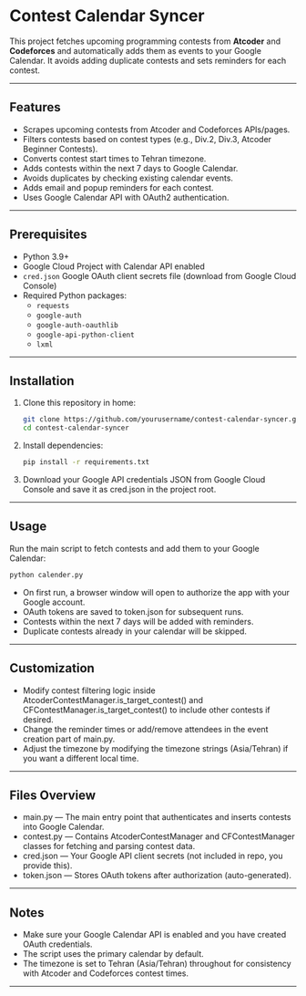 # Contest Calendar Syncer

This project fetches upcoming programming contests from **Atcoder** and **Codeforces** and automatically adds them as events to your Google Calendar. It avoids adding duplicate contests and sets reminders for each contest.

---

## Features

- Scrapes upcoming contests from Atcoder and Codeforces APIs/pages.
- Filters contests based on contest types (e.g., Div.2, Div.3, Atcoder Beginner Contests).
- Converts contest start times to Tehran timezone.
- Adds contests within the next 7 days to Google Calendar.
- Avoids duplicates by checking existing calendar events.
- Adds email and popup reminders for each contest.
- Uses Google Calendar API with OAuth2 authentication.

---

## Prerequisites

- Python 3.9+
- Google Cloud Project with Calendar API enabled
- `cred.json` Google OAuth client secrets file (download from Google Cloud Console)
- Required Python packages:
  - `requests`
  - `google-auth`
  - `google-auth-oauthlib`
  - `google-api-python-client`
  - `lxml`

---

## Installation

1. Clone this repository in home:
   ```bash
   git clone https://github.com/yourusername/contest-calendar-syncer.git
   cd contest-calendar-syncer
   ```
   
2. Install dependencies:
   ```bash
   pip install -r requirements.txt
   ```
   
3. Download your Google API credentials JSON from Google Cloud Console and save it as cred.json in the project root.

---

## Usage
Run the main script to fetch contests and add them to your Google Calendar:

   ```bash
   python calender.py
   ```


- On first run, a browser window will open to authorize the app with your Google account.
- OAuth tokens are saved to token.json for subsequent runs.
- Contests within the next 7 days will be added with reminders.
- Duplicate contests already in your calendar will be skipped.

---

## Customization

- Modify contest filtering logic inside AtcoderContestManager.is_target_contest() and CFContestManager.is_target_contest() to include other contests if desired.
- Change the reminder times or add/remove attendees in the event creation part of main.py.
- Adjust the timezone by modifying the timezone strings (Asia/Tehran) if you want a different local time.

---

## Files Overview

- main.py — The main entry point that authenticates and inserts contests into Google Calendar.
- contest.py — Contains AtcoderContestManager and CFContestManager classes for fetching and parsing contest data.
- cred.json — Your Google API client secrets (not included in repo, you provide this).
- token.json — Stores OAuth tokens after authorization (auto-generated).

---

## Notes

- Make sure your Google Calendar API is enabled and you have created OAuth credentials.
- The script uses the primary calendar by default.
- The timezone is set to Tehran (Asia/Tehran) throughout for consistency with Atcoder and Codeforces contest times.

---


